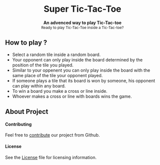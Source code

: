 <h1 align="center">Super Tic-Tac-Toe</h1>
<div align="center">
    <div style="font-weight:bold">An advenced way to play Tic-Tac-toe</div>
    <div style="font-size:0.85em;margin-bottom:1em;">Ready to play Tic-Tac-Toe inside a Tic-Tac-toe?</div>
</div>

## How to play ?
- Select a random tile inside a random board.
- Your opponent can only play inside the board determined by the position of the tile you played.
- Similar to your oppenent you can only play inside the board with the same place of the tile your opponent played.
- If someone plays a tile that its board is won by someone, his opponent can play within any board.
- To win a board you make a cross or line inside.
- Whoever makes a cross or line with boards wins the game.

## About Project

#### Contributing
Feel free to [contribute](https://github.com/furkansancu/super-tic-tac-toe/pulls) our project from Github.

#### License
See the [License](./LICENSE) file for licensing information.
